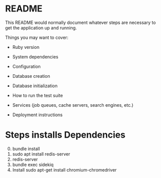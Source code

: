 # README

This README would normally document whatever steps are necessary to get the
application up and running.

Things you may want to cover:

* Ruby version

* System dependencies

* Configuration

* Database creation

* Database initialization

* How to run the test suite

* Services (job queues, cache servers, search engines, etc.)

* Deployment instructions

# Steps installs Dependencies

0. bundle install
1. sudo apt install redis-server
2. redis-server
3. bundle exec sidekiq
4. Install sudo apt-get install chromium-chromedriver
